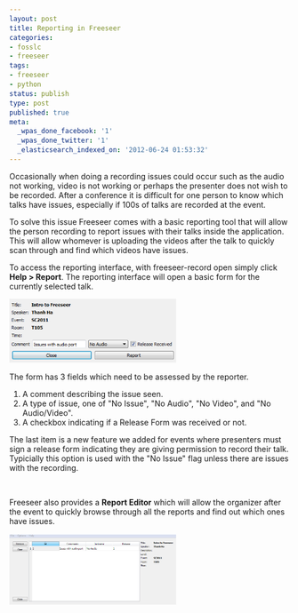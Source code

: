 ```yaml
---
layout: post
title: Reporting in Freeseer
categories:
- fosslc
- freeseer
tags:
- freeseer
- python
status: publish
type: post
published: true
meta:
  _wpas_done_facebook: '1'
  _wpas_done_twitter: '1'
  _elasticsearch_indexed_on: '2012-06-24 01:53:32'
---
```

Occasionally when doing a recording issues could occur such as the audio not working, video is not working or perhaps the presenter does not wish to be recorded. After a conference it is difficult for one person to know which talks have issues, especially if 100s of talks are recorded at the event.

To solve this issue Freeseer comes with a basic reporting tool that will allow the person recording to report issues with their talks inside the application. This will allow whomever is uploading the videos after the talk to quickly scan through and find which videos have issues.

To access the reporting interface, with freeseer-record open simply click <strong>Help &gt; Report</strong>. The reporting interface will open a basic form for the currently selected talk.

<a href="/assets/blog/2012-06/report-1.png"><img class="img-responsive img-thumbnail" title="Reporting Interface" src="/assets/blog/2012-06/report-1.png" alt="Reporting Interface" width="300" height="115" /></a>

The form has 3 fields which need to be assessed by the reporter.
<ol>
	<li>A comment describing the issue seen.</li>
	<li>A type of issue, one of "No Issue", "No Audio", "No Video", and "No Audio/Video".</li>
	<li>A checkbox indicating if a Release Form was received or not.</li>
</ol>
The last item is a new feature we added for events where presenters must sign a release form indicating they are giving permission to record their talk. Typicially this option is used with the "No Issue" flag unless there are issues with the recording.

&nbsp;

Freeseer also provides a <strong>Report Editor</strong> which will allow the organizer after the event to quickly browse through all the reports and find out which ones have issues.

<a href="/assets/blog/2012-06/report-2.png"><img class="img-responsive img-thumbnail" title="Report Editor" src="/assets/blog/2012-06/report-2.png" alt="Report Editor" width="300" height="128" /></a>

&nbsp;
